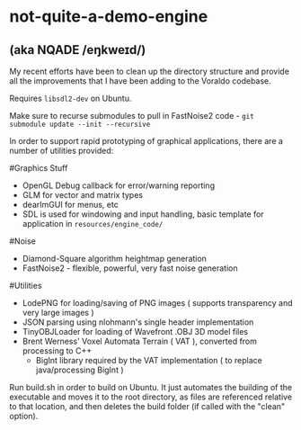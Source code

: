 # not-quite-a-demo-engine
## (aka NQADE /eŋkweɪd/)

My recent efforts have been to clean up the directory structure and provide all the improvements that I have been adding to the Voraldo codebase.

Requires `libsdl2-dev` on Ubuntu.

Make sure to recurse submodules to pull in FastNoise2 code - `git submodule update --init --recursive`

In order to support rapid prototyping of graphical applications, there are a number of utilities provided:


#Graphics Stuff
  - OpenGL Debug callback for error/warning reporting
  - GLM for vector and matrix types
  - dearImGUI for menus, etc
  - SDL is used for windowing and input handling, basic template for application in `resources/engine_code/`


#Noise
  - Diamond-Square algorithm heightmap generation
  - FastNoise2 - flexible, powerful, very fast noise generation


#Utilities
  - LodePNG for loading/saving of PNG images ( supports transparency and very large images )
  - JSON parsing using nlohmann's single header implementation
  - TinyOBJLoader for loading of Wavefront .OBJ 3D model files
  - Brent Werness' Voxel Automata Terrain ( VAT ), converted from processing to C++
    - BigInt library required by the VAT implementation ( to replace java/processing BigInt )



Run build.sh in order to build on Ubuntu. It just automates the building of the executable and moves it to the root directory, as files are referenced relative to that location, and then deletes the build folder (if called with the "clean" option).

